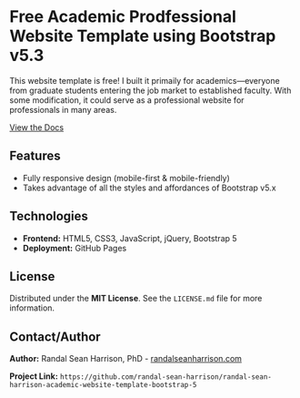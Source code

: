 # Free Academic Prodfessional Website Template using Bootstrap v5.3 

This website template is free! I built it primaily for academics—everyone from graduate students entering the job market to established faculty. With some modification, it could serve as a professional website for professionals in many areas. 

[View the Docs](https://randal-sean-harrison.github.io/randal-sean-harrison-academic-website-template-bootstrap-5/docs.html)

## Features

* Fully responsive design (mobile-first & mobile-friendly)
* Takes advantage of all the styles and affordances of Bootstrap v5.x

## Technologies

* **Frontend:** HTML5, CSS3, JavaScript, jQuery, Bootstrap 5
* **Deployment:** GitHub Pages

## License

Distributed under the **MIT License**. See the `LICENSE.md` file for more information.

## Contact/Author

**Author:** Randal Sean Harrison, PhD - [randalseanharrison.com](https://github.com/yourgithubhandle)

**Project Link:** `https://github.com/randal-sean-harrison/randal-sean-harrison-academic-website-template-bootstrap-5`